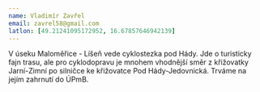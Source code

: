 ```yaml
---
name: Vladimír Zavřel
email: zavrel58@gmail.com
latlon: [49.21241095172952, 16.67857646942139]
---
```


V úseku Maloměřice - Líšeň vede cyklostezka pod Hády. Jde o turisticky fajn trasu, ale pro cyklodopravu je mnohem vhodnější  směr z křižovatky Jarní-Zimní po silničce ke křižovatce Pod Hády-Jedovnická. Trváme na jejím zahrnutí do ÚPmB.